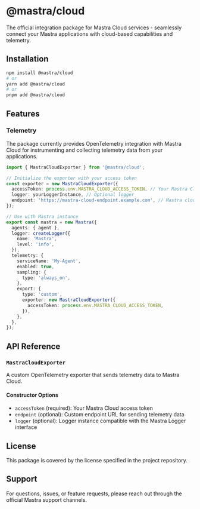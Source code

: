 # @mastra/cloud

The official integration package for Mastra Cloud services - seamlessly connect your Mastra applications with cloud-based capabilities and telemetry.

## Installation

```bash
npm install @mastra/cloud
# or
yarn add @mastra/cloud
# or
pnpm add @mastra/cloud
```

## Features

### Telemetry

The package currently provides OpenTelemetry integration with Mastra Cloud for instrumenting and collecting telemetry data from your applications.

```typescript
import { MastraCloudExporter } from '@mastra/cloud';

// Initialize the exporter with your access token
const exporter = new MastraCloudExporter({
  accessToken: process.env.MASTRA_CLOUD_ACCESS_TOKEN, // Your Mastra Cloud access token
  logger: yourLoggerInstance, // Optional logger
  endpoint: 'https://mastra-cloud-endpoint.example.com', // Mastra cloud endpoint
});

// Use with Mastra instance
export const mastra = new Mastra({
  agents: { agent },
  logger: createLogger({
    name: 'Mastra',
    level: 'info',
  }),
  telemetry: {
    serviceName: 'My-Agent',
    enabled: true,
    sampling: {
      type: 'always_on',
    },
    export: {
      type: 'custom',
      exporter: new MastraCloudExporter({
        accessToken: process.env.MASTRA_CLOUD_ACCESS_TOKEN,
      }),
    },
  },
});
```

## API Reference

### `MastraCloudExporter`

A custom OpenTelemetry exporter that sends telemetry data to Mastra Cloud.

#### Constructor Options

- `accessToken` (required): Your Mastra Cloud access token
- `endpoint` (optional): Custom endpoint URL for sending telemetry data
- `logger` (optional): Logger instance compatible with the Mastra Logger interface

## License

This package is covered by the license specified in the project repository.

## Support

For questions, issues, or feature requests, please reach out through the official Mastra support channels.

